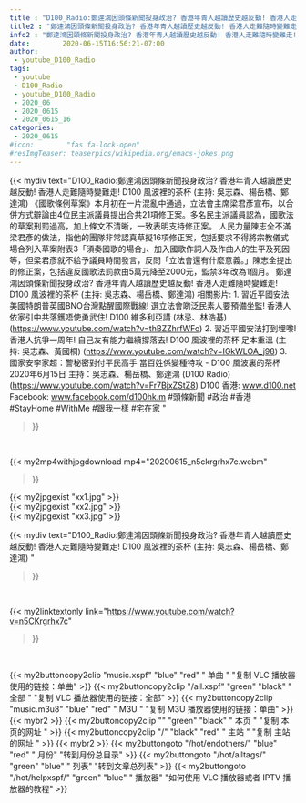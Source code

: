 ```yaml
---
title : "D100_Radio:鄭達鴻因頭條新聞投身政治? 香港年青人越讀歷史越反動! 香港人走難隨時變難走! D100 風波裡的茶杯 (主持: 吳志森、楊岳橋、鄭達鴻) "
title2 : "鄭達鴻因頭條新聞投身政治? 香港年青人越讀歷史越反動! 香港人走難隨時變難走! D100 風波裡的茶杯 (主持: 吳志森、楊岳橋、鄭達鴻) "
info2 : "鄭達鴻因頭條新聞投身政治? 香港年青人越讀歷史越反動! 香港人走難隨時變難走! D100 風波裡的茶杯 (主持: 吳志森、楊岳橋、鄭達鴻)  《國歌條例草案》本月初在一片混亂中通過，立法會主席梁君彥宣布，以合併方式辯論由4位民主派議員提出合共21項修正案。多名民主派議員認為，國歌法的草案刑罰過高，加上條文不清晰，一致表明支持修正案。  人民力量陳志全不滿梁君彥的做法，指他的團隊非常認真草擬16項修正案，包括要求不得將宗教儀式場合列入草案附表3「須奏國歌的場合」、加入國歌作詞人及作曲人的生平及死因等，但梁君彥就不給予議員時間發言，反問「立法會還有什麼意義。」陳志全提出的修正案，包括違反國歌法罰款由5萬元降至2000元，監禁3年改為1個月。  鄭達鴻因頭條新聞投身政治? 香港年青人越讀歷史越反動! 香港人走難隨時變難走! D100 風波裡的茶杯 (主持: 吳志森、楊岳橋、鄭達鴻)  相關影片: 1. 習近平國安法美國特朗普英國BNO台灣點醒國際戰線! 選立法會啲泛民素人要預備坐監! 香港人依家引中共落鑊唔使勇武住!  D100 維多利亞講 (林忌、林浩基) (https://www.youtube.com/watch?v=thBZZhrfWFo) 2. 習近平國安法打到埋嚟! 香港人抗爭一周年! 自己友有能力繼續撐落去! D100 風波裡的茶杯 足本重溫 (主持: 吳志森、黃國桐) (https://www.youtube.com/watch?v=IGkWLOA_j98) 3. 國家安李家超：警秘密對付平民高手 當百姓係變種特攻 - D100 風波裏的茶杯 2020年6月15日 主持：吳志森、楊岳橋、鄭達鴻 (D100 Radio) (https://www.youtube.com/watch?v=Fr7BjxZStZ8)  D100 香港: www.d100.net Facebook: www.facebook.com/d100hk.m  #頭條新聞 #政治 #香港 #StayHome #WithMe #跟我一樣 #宅在家 "
date:        2020-06-15T16:56:21-07:00
author:
 - youtube_D100_Radio
tags:
 - youtube
 - D100_Radio
 - youtube_D100_Radio
 - 2020_06
 - 2020_0615
 - 2020_0615_16
categories:
 - 2020_0615
#icon:        "fas fa-lock-open"
#resImgTeaser: teaserpics/wikipedia.org/emacs-jokes.png
---
```


{{< mydiv text="D100_Radio:鄭達鴻因頭條新聞投身政治? 香港年青人越讀歷史越反動! 香港人走難隨時變難走! D100 風波裡的茶杯 (主持: 吳志森、楊岳橋、鄭達鴻)  《國歌條例草案》本月初在一片混亂中通過，立法會主席梁君彥宣布，以合併方式辯論由4位民主派議員提出合共21項修正案。多名民主派議員認為，國歌法的草案刑罰過高，加上條文不清晰，一致表明支持修正案。  人民力量陳志全不滿梁君彥的做法，指他的團隊非常認真草擬16項修正案，包括要求不得將宗教儀式場合列入草案附表3「須奏國歌的場合」、加入國歌作詞人及作曲人的生平及死因等，但梁君彥就不給予議員時間發言，反問「立法會還有什麼意義。」陳志全提出的修正案，包括違反國歌法罰款由5萬元降至2000元，監禁3年改為1個月。  鄭達鴻因頭條新聞投身政治? 香港年青人越讀歷史越反動! 香港人走難隨時變難走! D100 風波裡的茶杯 (主持: 吳志森、楊岳橋、鄭達鴻)  相關影片: 1. 習近平國安法美國特朗普英國BNO台灣點醒國際戰線! 選立法會啲泛民素人要預備坐監! 香港人依家引中共落鑊唔使勇武住!  D100 維多利亞講 (林忌、林浩基) (https://www.youtube.com/watch?v=thBZZhrfWFo) 2. 習近平國安法打到埋嚟! 香港人抗爭一周年! 自己友有能力繼續撐落去! D100 風波裡的茶杯 足本重溫 (主持: 吳志森、黃國桐) (https://www.youtube.com/watch?v=IGkWLOA_j98) 3. 國家安李家超：警秘密對付平民高手 當百姓係變種特攻 - D100 風波裏的茶杯 2020年6月15日 主持：吳志森、楊岳橋、鄭達鴻 (D100 Radio) (https://www.youtube.com/watch?v=Fr7BjxZStZ8)  D100 香港: www.d100.net Facebook: www.facebook.com/d100hk.m  #頭條新聞 #政治 #香港 #StayHome #WithMe #跟我一樣 #宅在家 "
>}}
<br>


{{< my2mp4withjpgdownload mp4="20200615_n5ckrgrhx7c.webm"
>}}

{{< my2jpgexist "xx1.jpg" >}}<br>
{{< my2jpgexist "xx2.jpg" >}}<br>
{{< my2jpgexist "xx3.jpg" >}}<br>



{{< mydiv text="D100_Radio:鄭達鴻因頭條新聞投身政治? 香港年青人越讀歷史越反動! 香港人走難隨時變難走! D100 風波裡的茶杯 (主持: 吳志森、楊岳橋、鄭達鴻) "
>}}
<br>

{{< my2linktextonly link="https://www.youtube.com/watch?v=n5CKrgrhx7c"
>}}


<br>

{{< my2buttoncopy2clip "music.xspf"        "blue"   "red"    " 单曲 "  "复制 VLC 播放器使用的链接：单曲" >}} {{< my2buttoncopy2clip "/all.xspf"         "green"  "black"  " 全部 "  "复制 VLC 播放器使用的链接：全部" >}} {{< my2buttoncopy2clip "music.m3u8"        "blue"   "red"    " M3U  "    "复制 M3U 播放器使用的链接：单曲" >}} {{< mybr2 >}} {{< my2buttoncopy2clip ""                  "green"  "black"  " 本页 "    "复制 本页的网址 " >}} {{< my2buttoncopy2clip "/"                 "black"  "red"    " 主站 "    "复制 主站的网址 " >}} {{< mybr2 >}} {{< my2buttongoto      "/hot/endothers/"   "blue"   "red"    " 月份"   "转到月份总目录" >}} {{< my2buttongoto      "/hot/alltags/"     "green"  "blue"   " 列表"   "转到文章总列表" >}} {{< my2buttongoto      "/hot/helpxspf/"    "green"  "blue"   " 播放器" "如何使用 VLC 播放器或者 IPTV 播放器的教程" >}} 
